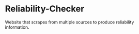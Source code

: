 # Reliability-Checker
Website that scrapes from multiple sources to produce reliability information.
